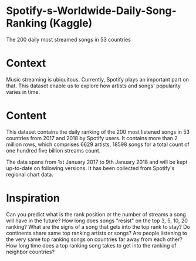 # Spotify-s-Worldwide-Daily-Song-Ranking (Kaggle)
The 200 daily most streamed songs in 53 countries


# Context
Music streaming is ubiquitous. Currently, Spotify plays an important part on that. This dataset enable us to explore how artists and songs' popularity varies in time.

# Content
This dataset contains the daily ranking of the 200 most listened songs in 53 countries from 2017 and 2018 by Spotify users. It contains more than 2 million rows, which comprises 6629 artists, 18598 songs for a total count of one hundred five billion streams count.

The data spans from 1st January 2017 to 9th January 2018 and will be kept up-to-date on following versions. It has been collected from Spotify's regional chart data.

# Inspiration

Can you predict what is the rank position or the number of streams a song will have in the future?
How long does songs "resist" on the top 3, 5, 10, 20 ranking?
What are the signs of a song that gets into the top rank to stay?
Do continents share same top ranking artists or songs?
Are people listening to the very same top ranking songs on countries far away from each other?
How long time does a top ranking song takes to get into the ranking of neighbor countries?
